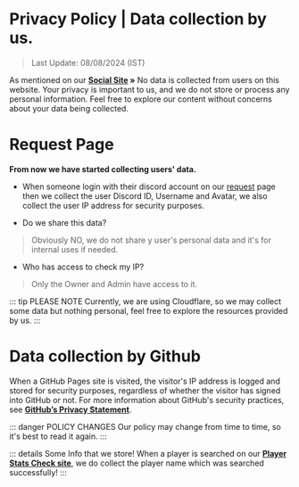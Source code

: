 # Privacy Policy | Data collection by us.

> Last Update: 08/08/2024 (IST)

As mentioned on our **[Social Site](https://notreal003.github.io/social) »** No data is collected from users on this website. Your privacy is important to us, and we do not store or process any personal information. Feel free to explore our content without concerns about your data being collected.

# Request Page

__From now we have started collecting users' data.__

- When someone login with their discord account on our [request](https://request.notreal003.xyz) page then we collect the user Discord ID, Username and Avatar, we also collect the user IP address for security purposes.

- Do we share this data?

> Obviously NO, we do not share y user's personal data and it's for internal uses if needed.

- Who has access to check my IP?

> Only the Owner and Admin have access to it.

::: tip PLEASE NOTE
Currently, we are using Cloudflare, so we may collect some data but nothing personal, feel free to explore the resources provided by us.
:::

# Data collection by Github

When a GitHub Pages site is visited, the visitor's IP address is logged and stored for security purposes, regardless of whether the visitor has signed into GitHub or not. For more information about GitHub's security practices, see **[GitHub’s Privacy Statement](https://docs.github.com/en/site-policy/privacy-poliGitHub-privacy-statement)**.

::: danger POLICY CHANGES
Our policy may change from time to time, so it's best to read it again.
:::

::: details Some Info that we store!
When a player is searched on our **[Player Stats Check site](https://notreal003.github.io/player)**, we do collect the player name which was searched successfully!
:::
